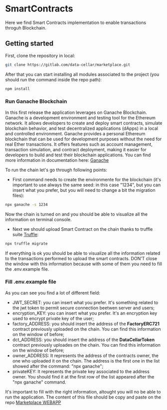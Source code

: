 # SmartContracts

Here we find Smart Contracts implementation to enable transactions throguh Blockchain.

## Getting started

First, clone the repository in local:

```bash
git clone https://gitlab.com/data-cellar/marketplace.git
```

After that you can start installing all modules associated to the project (you should run the command inside the repo path):

```bash
npm install
```

### Run Ganache Blockchain

In this first release the application leverages on Ganache Blockchain.
Ganache is a development environment and testing tool for the Ethereum network. It allows developers to create and deploy smart contracts, simulate blockchain behavior, and test decentralized applications (dApps) in a local and controlled environment. Ganache provides a personal Ethereum blockchain that can be used for development purposes without the need for real Ether transactions. It offers features such as account management, transaction simulation, and contract deployment, making it easier for developers to build and test their blockchain applications.
You can find more information in documentation here: [Ganache](https://trufflesuite.com/docs/ganache/)

To run the chain let's go through following points:

- First command needs to create the environmente for the blockchain (it's important to use always the same seed: in this case "1234", but you can insert what you prefer, but you will need to change a bit the migration files):

```bash
npx ganache -s 1234
```

Now the chain is turned on and you should be able to visualize all the information on terminal console.

- Next we should upload Smart Contract on the chain thanks to truffle suite [Truffle](https://trufflesuite.com/):

```bash
npx truffle migrate
```

If everything is ok you should be able to visualize all the information related to the transactions performed to upload the smart contracts. DON'T close the window with this information because with some of them you need to fill the .env.example file.

### Fill .env.example file

As you can see you find a lot of different field:

- JWT_SECRET: you can insert what you prefer. It's something related to the jwt token to permit secure connection beetwen server and users;
- encryption_KEY: you can insert what you prefer. It's an encryption key used to encrypt private key of the user;
- factory_ADDRESS: you should insert the address of the **FactoryERC721** contract previously uploaded on the chain. You can find this information on the window of before;
- dct_ADDRESS: you should insert the address of the **DataCellarToken** contract previously uploades on the chain. You can find this information on the window of before;
- owner_ADDRESS: It represents the address of the contracts owner, the one who uploaded it on the chain. The address is the first one in the list showed after the command: "npx ganache";
- privateKEY: It represents the private key associated to the address owner. You should find it at the first row of the list appeared after the "npx ganache" command.

It's important to fill with the right information, altought you will no be able to run the application.
The content of this file should be copy and paste on the repo [Marketplace WEBAPP](https://gitlab.com/FutureCitiesCommunities/Blockchain/data-cellar/marketplace)
